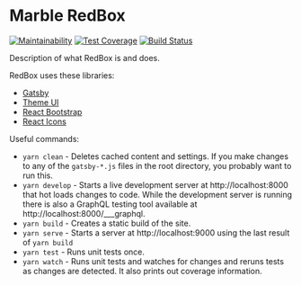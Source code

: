 # Marble RedBox
[![Maintainability](https://api.codeclimate.com/v1/badges/261cd264e5bba50fe394/maintainability)](https://codeclimate.com/github/ndlib/marble-redbox/maintainability)
[![Test Coverage](https://api.codeclimate.com/v1/badges/261cd264e5bba50fe394/test_coverage)](https://codeclimate.com/github/ndlib/marble-redbox/test_coverage)
[![Build Status](https://travis-ci.org/ndlib/marble-redbox.svg?branch=master)](https://travis-ci.org/ndlib/marble-redbox)

Description of what RedBox is and does.

RedBox uses these libraries:
* [Gatsby](https://www.gatsbyjs.com/)
* [Theme UI](https://theme-ui.com/)
* [React Bootstrap](https://react-bootstrap.github.io/)
* [React Icons](https://react-icons.github.io/react-icons/)

Useful commands:

* `yarn clean` - Deletes cached content and settings. If you make changes to any of the `gatsby-*.js` files in the root directory, you probably want to run this.
* `yarn develop` - Starts a live development server at http://localhost:8000 that hot loads changes to code. While the development server is running there is also a GraphQL testing tool available at http://localhost:8000/___graphql.
* `yarn build` - Creates a static build of the site.
* `yarn serve` - Starts a server at http://localhost:9000 using the last result of `yarn build`
* `yarn test` - Runs unit tests once.
* `yarn watch` - Runs unit tests and watches for changes and reruns tests as changes are detected. It also prints out coverage information.
